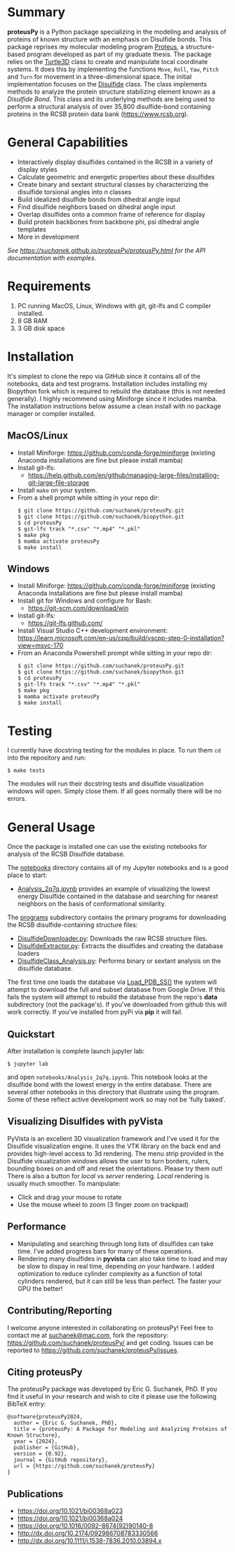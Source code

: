 # Summary

**proteusPy** is a Python package specializing in the modeling and analysis of proteins of known structure with an emphasis on Disulfide bonds. This package reprises my molecular modeling program [Proteus](https://doi.org/10.1021/bi00368a023), a structure-based program developed as part of my graduate thesis. The package relies on the [Turtle3D](https://suchanek.github.io/proteusPy/proteusPy/turtle3D.html) class to create and manipulate local coordinate systems. It does this by implementing the functions ``Move``, ``Roll``, ``Yaw``, ``Pitch`` and ``Turn`` for movement in a three-dimensional space.  The initial implementation focuses on the [Disulfide](https://suchanek.github.io/proteusPy/proteusPy/Disulfide.html) class. The class implements methods to analyze the protein structure stabilizing element known as a *Disulfide Bond*. This class and its underlying methods are being used to perform a structural analysis of over 35,800 disulfide-bond containing proteins in the RCSB protein data bank (https://www.rcsb.org).

# General Capabilities
- Interactively display disulfides contained in the RCSB in a variety of display styles
- Calculate geometric and energetic properties about these disulfides
- Create binary and sextant structural classes by characterizing the disulfide torsional angles into *n* classes
- Build idealized disulfide bonds from dihedral angle input
- Find disulfide neighbors based on dihedral angle input
- Overlap disulfides onto a common frame of reference for display
- Build protein backbones from backbone phi, psi dihedral angle templates
- More in development

*See https://suchanek.github.io/proteusPy/proteusPy.html for the API documentation with examples*.

# Requirements

1. PC running MacOS, Linux, Windows with git, git-lfs and C compiler installed.
2. 8 GB RAM
3. 3 GB disk space

# Installation 

It's simplest to clone the repo via GitHub since it contains all of the notebooks, data and test programs. Installation includes installing my Biopython fork which is required to rebuild the database (this is not needed generally). I highly recommend using Miniforge since it includes mamba. The installation instructions below assume a clean install with no package manager or compiler installed.

## MacOS/Linux
- Install Miniforge: <https://github.com/conda-forge/miniforge> (existing Anaconda installations are fine but please install mamba)
- Install git-lfs:
  - <https://help.github.com/en/github/managing-large-files/installing-git-large-file-storage>
- Install `make` on your system.
- From a shell prompt while sitting in your repo dir:
  ```console
  $ git clone https://github.com/suchanek/proteusPy.git
  $ git clone https://github.com/suchanek/biopython.git
  $ cd proteusPy
  $ git-lfs track "*.csv" "*.mp4" "*.pkl"
  $ make pkg
  $ mamba activate proteusPy
  $ make install
  ```
## Windows
- Install Miniforge: <https://github.com/conda-forge/miniforge> (existing Anaconda installations are fine but please install mamba)
- Install git for Windows and configure for Bash:
  - https://git-scm.com/download/win
- Install git-lfs:
  - https://git-lfs.github.com/
- Install Visual Studio C++ development environment: https://learn.microsoft.com/en-us/cpp/build/vscpp-step-0-installation?view=msvc-170
- From an Anaconda Powershell prompt while sitting in your repo dir:
  ```console
  $ git clone https://github.com/suchanek/proteusPy.git
  $ git clone https://github.com/suchanek/biopython.git
  $ cd proteusPy
  $ git-lfs track "*.csv" "*.mp4" "*.pkl"
  $ make pkg
  $ mamba activate proteusPy
  $ make install
  ```

# Testing
I currently have docstring testing for the modules in place. To run them ``cd`` into the repository and run:
```console
$ make tests
```
The modules will run their docstring tests and disulfide visualization windows will open. Simply close them. If all goes normally there will be no errors.


# General Usage

Once the package is installed one can use the existing notebooks for analysis of the RCSB Disulfide database. 

The [notebooks](https://github.com/suchanek/proteusPy/blob/master/notebooks/) directory contains all of my Jupyter notebooks and is a good place to start: 
- [Analysis_2q7q.ipynb](https://github.com/suchanek/proteusPy/blob/master/notebooks/Analysis_2q7q.ipynb) provides an example of visualizing the lowest energy Disulfide contained in the database and searching for nearest neighbors on the basis of conformational similarity. 

The [programs](https://github.com/suchanek/proteusPy/tree/master/programs) subdirectory contains the primary programs for downloading the RCSB disulfide-containing structure files:
* [DisulfideDownloader.py](https://github.com/suchanek/proteusPy/blob/master/programs/DisulfideDownloader.py): Downloads the raw RCSB structure files.
* [DisulfideExtractor.py](https://github.com/suchanek/proteusPy/blob/master/programs/DisulfideExtractor.py): Extracts the disulfides and creating the database loaders
* [DisulfideClass_Analysis.py](https://github.com/suchanek/proteusPy/blob/master/programs/DisulfideExtractor.py): Performs binary or sextant analysis on the disulfide database.

The first time one loads the database via [Load_PDB_SS()](https://suchanek.github.io/proteusPy/proteusPy/DisulfideLoader.html#Load_PDB_SS) the system will attempt to download the full and subset database from Google Drive. If this fails the system will attempt to rebuild the database from the repo's **data** subdirectory (not the package's). If you've downloaded from github this will work correctly. If you've installed from pyPi via **pip** it will fail.


## Quickstart

After installation is complete launch jupyter lab:

```console
$ jupyter lab 
```
and open ``notebooks/Analysis_2q7q.ipynb``. This notebook looks at the disulfide bond with the lowest energy in the entire database. There are several other notebooks in this directory that illustrate using the program. Some of these reflect active development work so may not be 'fully baked'.

## Visualizing Disulfides with pyVista
PyVista is an excellent 3D visualization framework and I've used it for the Disulfide visualization engine. It uses the VTK library on the back end and provides high-level access to 3d rendering. The menu strip provided in the Disulfide visualization windows allows the user to turn borders, rulers, bounding boxes on and off and reset the orientations. Please try them out! There is also a button for *local* vs *server* rendering. *Local* rendering is usually much smoother. To manipulate:
- Click and drag your mouse to rotate
- Use the mouse wheel to zoom (3 finger zoom on trackpad)

## Performance

- Manipulating and searching through long lists of disulfides can take time. I've added progress bars for many of these operations. 
- Rendering many disulfides in **pyvista** can also take time to load and may be slow to dispay in real time, depending on your hardware. I added optimization to reduce cylinder complexity as a function of total cylinders rendered, but it can still be less than perfect. The faster your GPU the better! 

## Contributing/Reporting

I welcome anyone interested in collaborating on proteusPy! Feel free to contact me at suchanek@mac.com, fork the repository: https://github.com/suchanek/proteusPy/ and get coding. Issues can be reported to https://github.com/suchanek/proteusPy/issues. 

## Citing proteusPy

The proteusPy package was developed by Eric G. Suchanek, PhD. If you find it useful in your research and wish to cite it please use the following BibTeX entry:

```
@software{proteusPy2024,
  author = {Eric G. Suchanek, PhD},
  title = {proteusPy: A Package for Modeling and Analyzing Proteins of Known Structure},
  year = {2024},
  publisher = {GitHub},
  version = {0.92},
  journal = {GitHub repository},
  url = {https://github.com/suchanek/proteusPy}
}
```

## Publications

- <https://doi.org/10.1021/bi00368a023>
- <https://doi.org/10.1021/bi00368a024>
- <https://doi.org/10.1016/0092-8674(92)90140-8>
- <http://dx.doi.org/10.2174/092986708783330566>
- <http://dx.doi.org/10.1111/j.1538-7836.2010.03894.x>

